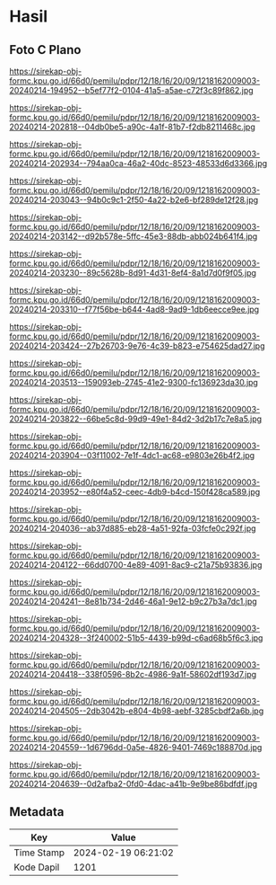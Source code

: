 # Hasil

## Foto C Plano

https://sirekap-obj-formc.kpu.go.id/66d0/pemilu/pdpr/12/18/16/20/09/1218162009003-20240214-194952--b5ef77f2-0104-41a5-a5ae-c72f3c89f862.jpg

https://sirekap-obj-formc.kpu.go.id/66d0/pemilu/pdpr/12/18/16/20/09/1218162009003-20240214-202818--04db0be5-a90c-4a1f-81b7-f2db8211468c.jpg

https://sirekap-obj-formc.kpu.go.id/66d0/pemilu/pdpr/12/18/16/20/09/1218162009003-20240214-202934--794aa0ca-46a2-40dc-8523-48533d6d3366.jpg

https://sirekap-obj-formc.kpu.go.id/66d0/pemilu/pdpr/12/18/16/20/09/1218162009003-20240214-203043--94b0c9c1-2f50-4a22-b2e6-bf289de12f28.jpg

https://sirekap-obj-formc.kpu.go.id/66d0/pemilu/pdpr/12/18/16/20/09/1218162009003-20240214-203142--d92b578e-5ffc-45e3-88db-abb024b641f4.jpg

https://sirekap-obj-formc.kpu.go.id/66d0/pemilu/pdpr/12/18/16/20/09/1218162009003-20240214-203230--89c5628b-8d91-4d31-8ef4-8a1d7d0f9f05.jpg

https://sirekap-obj-formc.kpu.go.id/66d0/pemilu/pdpr/12/18/16/20/09/1218162009003-20240214-203310--f77f56be-b644-4ad8-9ad9-1db6eecce9ee.jpg

https://sirekap-obj-formc.kpu.go.id/66d0/pemilu/pdpr/12/18/16/20/09/1218162009003-20240214-203424--27b26703-9e76-4c39-b823-e754625dad27.jpg

https://sirekap-obj-formc.kpu.go.id/66d0/pemilu/pdpr/12/18/16/20/09/1218162009003-20240214-203513--159093eb-2745-41e2-9300-fc136923da30.jpg

https://sirekap-obj-formc.kpu.go.id/66d0/pemilu/pdpr/12/18/16/20/09/1218162009003-20240214-203822--66be5c8d-99d9-49e1-84d2-3d2b17c7e8a5.jpg

https://sirekap-obj-formc.kpu.go.id/66d0/pemilu/pdpr/12/18/16/20/09/1218162009003-20240214-203904--03f11002-7e1f-4dc1-ac68-e9803e26b4f2.jpg

https://sirekap-obj-formc.kpu.go.id/66d0/pemilu/pdpr/12/18/16/20/09/1218162009003-20240214-203952--e80f4a52-ceec-4db9-b4cd-150f428ca589.jpg

https://sirekap-obj-formc.kpu.go.id/66d0/pemilu/pdpr/12/18/16/20/09/1218162009003-20240214-204036--ab37d885-eb28-4a51-92fa-03fcfe0c292f.jpg

https://sirekap-obj-formc.kpu.go.id/66d0/pemilu/pdpr/12/18/16/20/09/1218162009003-20240214-204122--66dd0700-4e89-4091-8ac9-c21a75b93836.jpg

https://sirekap-obj-formc.kpu.go.id/66d0/pemilu/pdpr/12/18/16/20/09/1218162009003-20240214-204241--8e81b734-2d46-46a1-9e12-b9c27b3a7dc1.jpg

https://sirekap-obj-formc.kpu.go.id/66d0/pemilu/pdpr/12/18/16/20/09/1218162009003-20240214-204328--3f240002-51b5-4439-b99d-c6ad68b5f6c3.jpg

https://sirekap-obj-formc.kpu.go.id/66d0/pemilu/pdpr/12/18/16/20/09/1218162009003-20240214-204418--338f0596-8b2c-4986-9a1f-58602df193d7.jpg

https://sirekap-obj-formc.kpu.go.id/66d0/pemilu/pdpr/12/18/16/20/09/1218162009003-20240214-204505--2db3042b-e804-4b98-aebf-3285cbdf2a6b.jpg

https://sirekap-obj-formc.kpu.go.id/66d0/pemilu/pdpr/12/18/16/20/09/1218162009003-20240214-204559--1d6796dd-0a5e-4826-9401-7469c188870d.jpg

https://sirekap-obj-formc.kpu.go.id/66d0/pemilu/pdpr/12/18/16/20/09/1218162009003-20240214-204639--0d2afba2-0fd0-4dac-a41b-9e9be86bdfdf.jpg


## Metadata

| Key        | Value               |
| ---------- | ------------------- |
| Time Stamp | 2024-02-19 06:21:02 |
| Kode Dapil | 1201                |



